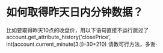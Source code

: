 # 如何取得昨天日内分钟数据？

比如要取得昨天10点的收盘价，用以下语句直接不运行跳过了
account.get_attribute_history('closePrice', int(account.current_minute[3:])-30+210)
请教可行方法，多谢·
